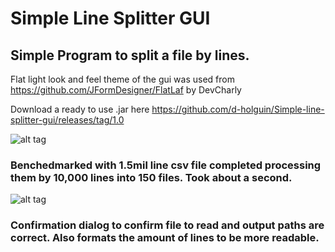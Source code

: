 # Simple Line Splitter GUI
## Simple Program to split a file by lines.


Flat light look and feel theme of the gui was used from https://github.com/JFormDesigner/FlatLaf by DevCharly


Download a ready to use .jar here https://github.com/d-holguin/Simple-line-splitter-gui/releases/tag/1.0

![alt tag](https://github.com/d-holguin/Simple-line-splitter-gui/blob/master/UsagePhotos/Addedoutputwindow.PNG)

### Benchedmarked with 1.5mil line csv file completed processing them by 10,000 lines into 150 files. Took about a second.

![alt tag](https://github.com/d-holguin/Simple-line-splitter-gui/blob/master/UsagePhotos/benchMarkPhoto.PNG)

### Confirmation dialog to confirm file to read and output paths are correct. Also formats the amount of lines to be more readable.


